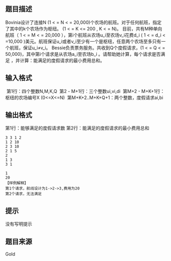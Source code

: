 


## 题目描述
Bovinia设计了连接N (1 < = N < = 20,000)个农场的航班。对于任何航班，指定了其中的k个农场作为枢纽。 (1 < = K <= 200 , K < = N)。
目前，共有M种单向航班（ 1 < = M < = 20,000 ），第i个航班从农场u_i至农场v_i花费d_i ( 1 < = d_i < =10,000 )美元。航班保证u_i或者v_i至少有一个是枢纽，任意两个农场至多只有一个航班，保证u_i≠v_i。
Bessie负责票务服务。共收到Q个度假请求，(1 < = Q < = 50,000)，其中第i个请求是从农场a_i至农场b_i 。请帮助她计算，每个请求是否满足 ，并计算：能满足的度假请求的最小费用总和。
## 输入格式
 第1行：四个整数N,M,K,Q
 第2 - M+1行：三个整数ui,vi,di
 第M+2 - M+K+1行：枢纽的农场编号X (0<=X<=N)
 第M+K+2..M+K+Q+1：两个整数，度假请求ai,bi
## 输出格式
第1行：能够满足的度假请求数
第2行：能满足的度假请求的最小费用总和

```input1
3 3 1 2
1 2 10
2 3 10
2 1 5
2
1 3
3 1

```

```output1
1
20
【样例解释】
第1个请求，航线设计为1->2->3,费用为20
第2个请求，无法满足
```

## 提示
没有写明提示
## 题目来源
Gold


